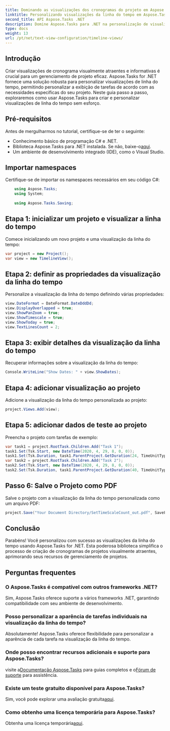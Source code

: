```yaml
---
title: Dominando as visualizações dos cronogramas do projeto em Aspose.Tasks
linktitle: Personalizando visualizações da linha do tempo em Aspose.Tasks
second_title: API Aspose.Tasks .NET
description: Domine Aspose.Tasks para .NET na personalização de visualizações da linha do tempo. Aprimore o gerenciamento de seus projetos com cronogramas visualmente atraentes, adaptados às necessidades do seu projeto.
type: docs
weight: 13
url: /pt/net/text-view-configuration/timeline-views/
---
```

## Introdução
Criar visualizações de cronograma visualmente atraentes e informativas é crucial para um gerenciamento de projeto eficaz. Aspose.Tasks for .NET fornece uma solução robusta para personalizar visualizações de linha do tempo, permitindo personalizar a exibição de tarefas de acordo com as necessidades específicas do seu projeto. Neste guia passo a passo, exploraremos como usar Aspose.Tasks para criar e personalizar visualizações de linha do tempo sem esforço.
## Pré-requisitos
Antes de mergulharmos no tutorial, certifique-se de ter o seguinte:
- Conhecimento básico de programação C# e .NET.
-  Biblioteca Aspose.Tasks para .NET instalada. Se não, baixe-o[aqui](https://releases.aspose.com/tasks/net/).
- Um ambiente de desenvolvimento integrado (IDE), como o Visual Studio.
## Importar namespaces
Certifique-se de importar os namespaces necessários em seu código C#:
```csharp
    using Aspose.Tasks;
    using System;
    
    using Aspose.Tasks.Saving;
```
## Etapa 1: inicializar um projeto e visualizar a linha do tempo
Comece inicializando um novo projeto e uma visualização da linha do tempo:
```csharp
var project = new Project();
var view = new TimelineView();
```
## Etapa 2: definir as propriedades da visualização da linha do tempo
Personalize a visualização da linha do tempo definindo várias propriedades:
```csharp
view.DateFormat = DateFormat.DateDddDd;
view.DisplayOverlapped = true;
view.ShowPanZoom = true;
view.ShowTimescale = true;
view.ShowToday = true;
view.TextLinesCount = 2;
```
## Etapa 3: exibir detalhes da visualização da linha do tempo
Recuperar informações sobre a visualização da linha do tempo:
```csharp
Console.WriteLine("Show Dates: " + view.ShowDates);
```
## Etapa 4: adicionar visualização ao projeto
Adicione a visualização da linha do tempo personalizada ao projeto:
```csharp
project.Views.Add(view);
```
## Etapa 5: adicionar dados de teste ao projeto
Preencha o projeto com tarefas de exemplo:
```csharp
var task1 = project.RootTask.Children.Add("Task 1");
task1.Set(Tsk.Start, new DateTime(2020, 4, 29, 8, 0, 0));
task1.Set(Tsk.Duration, task1.ParentProject.GetDuration(24, TimeUnitType.Hour));
var task2 = project.RootTask.Children.Add("Task 2");
task2.Set(Tsk.Start, new DateTime(2020, 4, 29, 8, 0, 0));
task2.Set(Tsk.Duration, task1.ParentProject.GetDuration(40, TimeUnitType.Hour));
```
## Passo 6: Salve o Projeto como PDF
Salve o projeto com a visualização da linha do tempo personalizada como um arquivo PDF:
```csharp
project.Save("Your Document Directory/SetTimeScaleCount_out.pdf", SaveFileFormat.Pdf);
```
## Conclusão
Parabéns! Você personalizou com sucesso as visualizações da linha do tempo usando Aspose.Tasks for .NET. Esta poderosa biblioteca simplifica o processo de criação de cronogramas de projetos visualmente atraentes, aprimorando seus recursos de gerenciamento de projetos.
## Perguntas frequentes
### O Aspose.Tasks é compatível com outros frameworks .NET?
Sim, Aspose.Tasks oferece suporte a vários frameworks .NET, garantindo compatibilidade com seu ambiente de desenvolvimento.
### Posso personalizar a aparência de tarefas individuais na visualização da linha do tempo?
Absolutamente! Aspose.Tasks oferece flexibilidade para personalizar a aparência de cada tarefa na visualização da linha do tempo.
### Onde posso encontrar recursos adicionais e suporte para Aspose.Tasks?
 visite a[Documentação Aspose.Tasks](https://reference.aspose.com/tasks/net/) para guias completos e o[Fórum de suporte](https://forum.aspose.com/c/tasks/15) para assistência.
### Existe um teste gratuito disponível para Aspose.Tasks?
 Sim, você pode explorar uma avaliação gratuita[aqui](https://releases.aspose.com/).
### Como obtenho uma licença temporária para Aspose.Tasks?
 Obtenha uma licença temporária[aqui](https://purchase.aspose.com/temporary-license/).